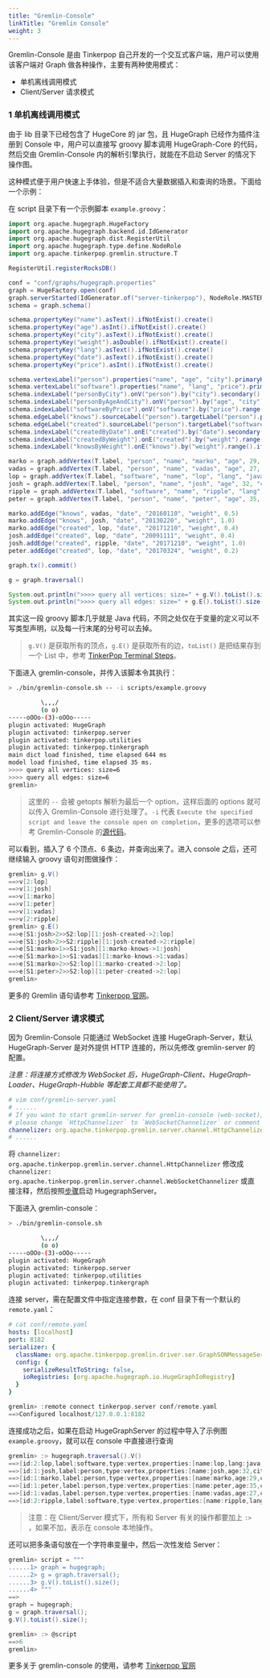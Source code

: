 ```yaml
---
title: "Gremlin-Console"
linkTitle: "Gremlin Console"
weight: 3
---
```


Gremlin-Console 是由 Tinkerpop 自己开发的一个交互式客户端，用户可以使用该客户端对 Graph 做各种操作，主要有两种使用模式：

- 单机离线调用模式
- Client/Server 请求模式

### 1 单机离线调用模式

由于 lib 目录下已经包含了 HugeCore 的 jar 包，且 HugeGraph 已经作为插件注册到 Console 中，用户可以直接写 groovy 脚本调用 HugeGraph-Core 的代码，然后交由 Gremlin-Console 内的解析引擎执行，就能在不启动 Server 的情况下操作图。

这种模式便于用户快速上手体验，但是不适合大量数据插入和查询的场景。下面给一个示例：

在 script 目录下有一个示例脚本 `example.groovy`：

```groovy
import org.apache.hugegraph.HugeFactory
import org.apache.hugegraph.backend.id.IdGenerator
import org.apache.hugegraph.dist.RegisterUtil
import org.apache.hugegraph.type.define.NodeRole
import org.apache.tinkerpop.gremlin.structure.T

RegisterUtil.registerRocksDB()

conf = "conf/graphs/hugegraph.properties"
graph = HugeFactory.open(conf)
graph.serverStarted(IdGenerator.of("server-tinkerpop"), NodeRole.MASTER)
schema = graph.schema()

schema.propertyKey("name").asText().ifNotExist().create()
schema.propertyKey("age").asInt().ifNotExist().create()
schema.propertyKey("city").asText().ifNotExist().create()
schema.propertyKey("weight").asDouble().ifNotExist().create()
schema.propertyKey("lang").asText().ifNotExist().create()
schema.propertyKey("date").asText().ifNotExist().create()
schema.propertyKey("price").asInt().ifNotExist().create()

schema.vertexLabel("person").properties("name", "age", "city").primaryKeys("name").ifNotExist().create()
schema.vertexLabel("software").properties("name", "lang", "price").primaryKeys("name").ifNotExist().create()
schema.indexLabel("personByCity").onV("person").by("city").secondary().ifNotExist().create()
schema.indexLabel("personByAgeAndCity").onV("person").by("age", "city").secondary().ifNotExist().create()
schema.indexLabel("softwareByPrice").onV("software").by("price").range().ifNotExist().create()
schema.edgeLabel("knows").sourceLabel("person").targetLabel("person").properties("date", "weight").ifNotExist().create()
schema.edgeLabel("created").sourceLabel("person").targetLabel("software").properties("date", "weight").ifNotExist().create()
schema.indexLabel("createdByDate").onE("created").by("date").secondary().ifNotExist().create()
schema.indexLabel("createdByWeight").onE("created").by("weight").range().ifNotExist().create()
schema.indexLabel("knowsByWeight").onE("knows").by("weight").range().ifNotExist().create()

marko = graph.addVertex(T.label, "person", "name", "marko", "age", 29, "city", "Beijing")
vadas = graph.addVertex(T.label, "person", "name", "vadas", "age", 27, "city", "Hongkong")
lop = graph.addVertex(T.label, "software", "name", "lop", "lang", "java", "price", 328)
josh = graph.addVertex(T.label, "person", "name", "josh", "age", 32, "city", "Beijing")
ripple = graph.addVertex(T.label, "software", "name", "ripple", "lang", "java", "price", 199)
peter = graph.addVertex(T.label, "person", "name", "peter", "age", 35, "city", "Shanghai")

marko.addEdge("knows", vadas, "date", "20160110", "weight", 0.5)
marko.addEdge("knows", josh, "date", "20130220", "weight", 1.0)
marko.addEdge("created", lop, "date", "20171210", "weight", 0.4)
josh.addEdge("created", lop, "date", "20091111", "weight", 0.4)
josh.addEdge("created", ripple, "date", "20171210", "weight", 1.0)
peter.addEdge("created", lop, "date", "20170324", "weight", 0.2)

graph.tx().commit()

g = graph.traversal()

System.out.println(">>>> query all vertices: size=" + g.V().toList().size())
System.out.println(">>>> query all edges: size=" + g.E().toList().size())
```

其实这一段 groovy 脚本几乎就是 Java 代码，不同之处仅在于变量的定义可以不写类型声明，以及每一行末尾的分号可以去掉。

> `g.V()` 是获取所有的顶点，`g.E()` 是获取所有的边，`toList()` 是把结果存到一个 List 中，参考 [TinkerPop Terminal Steps](http://tinkerpop.apache.org/docs/current/reference/#terminal-steps)。

下面进入 gremlin-console，并传入该脚本令其执行：

```bash
> ./bin/gremlin-console.sh -- -i scripts/example.groovy

         \,,,/
         (o o)
-----oOOo-(3)-oOOo-----
plugin activated: HugeGraph
plugin activated: tinkerpop.server
plugin activated: tinkerpop.utilities
plugin activated: tinkerpop.tinkergraph
main dict load finished, time elapsed 644 ms
model load finished, time elapsed 35 ms.
>>>> query all vertices: size=6
>>>> query all edges: size=6
gremlin> 
```

> 这里的 `--` 会被 getopts 解析为最后一个 option，这样后面的 options 就可以传入 Gremlin-Console 进行处理了。`-i` 代表 `Execute the specified script and leave the console open on completion`，更多的选项可以参考 Gremlin-Console 的[源代码](https://github.com/apache/tinkerpop/blob/3.5.1/gremlin-console/src/main/groovy/org/apache/tinkerpop/gremlin/console/Console.groovy#L483)。

可以看到，插入了 6 个顶点、6 条边，并查询出来了。进入 console 之后，还可继续输入 groovy 语句对图做操作：

```groovy
gremlin> g.V()
==>v[2:lop]
==>v[1:josh]
==>v[1:marko]
==>v[1:peter]
==>v[1:vadas]
==>v[2:ripple]
gremlin> g.E()
==>e[S1:josh>2>>S2:lop][1:josh-created->2:lop]
==>e[S1:josh>2>>S2:ripple][1:josh-created->2:ripple]
==>e[S1:marko>1>>S1:josh][1:marko-knows->1:josh]
==>e[S1:marko>1>>S1:vadas][1:marko-knows->1:vadas]
==>e[S1:marko>2>>S2:lop][1:marko-created->2:lop]
==>e[S1:peter>2>>S2:lop][1:peter-created->2:lop]
gremlin> 
```

更多的 Gremlin 语句请参考 [Tinkerpop 官网](http://tinkerpop.apache.org/docs/current/reference/)。

### 2 Client/Server 请求模式

因为 Gremlin-Console 只能通过 WebSocket 连接 HugeGraph-Server，默认 HugeGraph-Server 是对外提供 HTTP 连接的，所以先修改 gremlin-server 的配置。

*注意：将连接方式修改为 WebSocket 后，HugeGraph-Client、HugeGraph-Loader、HugeGraph-Hubble 等配套工具都不能使用了。*

```yaml
# vim conf/gremlin-server.yaml
# ......
# If you want to start gremlin-server for gremlin-console (web-socket),
# please change `HttpChannelizer` to `WebSocketChannelizer` or comment this line.
channelizer: org.apache.tinkerpop.gremlin.server.channel.HttpChannelizer
# ......
```

将 `channelizer: org.apache.tinkerpop.gremlin.server.channel.HttpChannelizer` 修改成 `channelizer: org.apache.tinkerpop.gremlin.server.channel.WebSocketChannelizer` 或直接注释，然后按照[步骤](/docs/quickstart/hugegraph-server/)启动 HugegraphServer。

下面进入 gremlin-console：

```bash
> ./bin/gremlin-console.sh

         \,,,/
         (o o)
-----oOOo-(3)-oOOo-----
plugin activated: HugeGraph
plugin activated: tinkerpop.server
plugin activated: tinkerpop.utilities
plugin activated: tinkerpop.tinkergraph
```

连接 server，需在配置文件中指定连接参数，在 conf 目录下有一个默认的 `remote.yaml`：

```yaml
# cat conf/remote.yaml
hosts: [localhost]
port: 8182
serializer: {
  className: org.apache.tinkerpop.gremlin.driver.ser.GraphSONMessageSerializerV1d0,
  config: {
    serializeResultToString: false,
    ioRegistries: [org.apache.hugegraph.io.HugeGraphIoRegistry]
  }
}
```

```groovy
gremlin> :remote connect tinkerpop.server conf/remote.yaml
==>Configured localhost/127.0.0.1:8182
```

连接成功之后，如果在启动 HugeGraphServer 的过程中导入了示例图 `example.groovy`，就可以在 console 中直接进行查询

```groovy
gremlin> :> hugegraph.traversal().V()
==>[id:2:lop,label:software,type:vertex,properties:[name:lop,lang:java,price:328]]
==>[id:1:josh,label:person,type:vertex,properties:[name:josh,age:32,city:Beijing]]
==>[id:1:marko,label:person,type:vertex,properties:[name:marko,age:29,city:Beijing]]
==>[id:1:peter,label:person,type:vertex,properties:[name:peter,age:35,city:Shanghai]]
==>[id:1:vadas,label:person,type:vertex,properties:[name:vadas,age:27,city:Hongkong]]
==>[id:2:ripple,label:software,type:vertex,properties:[name:ripple,lang:java,price:199]]
```

> 注意：在 Client/Server 模式下，所有和 Server 有关的操作都要加上 `:> `，如果不加，表示在 console 本地操作。

还可以把多条语句放在一个字符串变量中，然后一次性发给 Server：

```groovy
gremlin> script = """
......1> graph = hugegraph;
......2> g = graph.traversal();
......3> g.V().toList().size();
......4> """
==>
graph = hugegraph;
g = graph.traversal();
g.V().toList().size();

gremlin> :> @script
==>6
gremlin> 
```

更多关于 gremlin-console 的使用，请参考 [Tinkerpop 官网](http://tinkerpop.apache.org/docs/current/reference/)
